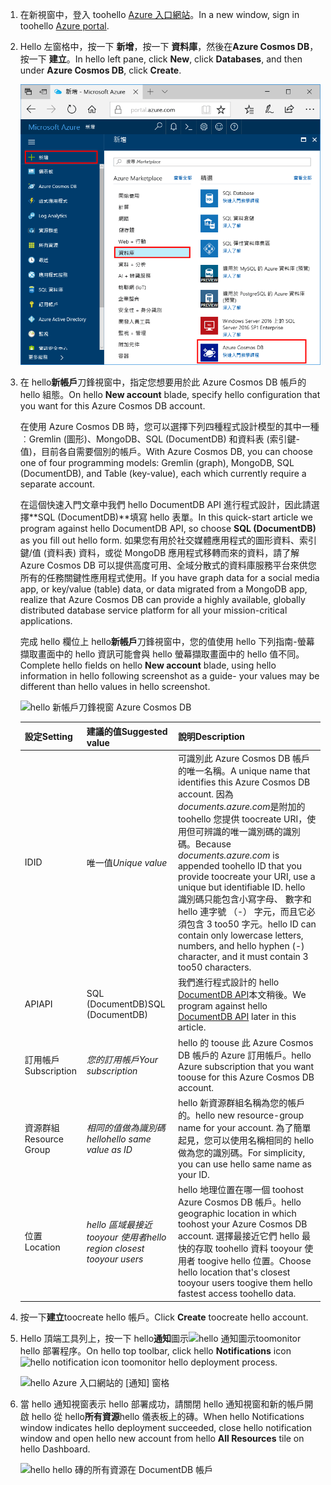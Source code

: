 1. <span data-ttu-id="b607d-101">在新視窗中，登入 toohello [Azure 入口網站](https://portal.azure.com/)。</span><span class="sxs-lookup"><span data-stu-id="b607d-101">In a new window, sign in toohello [Azure portal](https://portal.azure.com/).</span></span>
2. <span data-ttu-id="b607d-102">Hello 左窗格中，按一下 **新增**，按一下 **資料庫**，然後在**Azure Cosmos DB**，按一下 **建立**。</span><span class="sxs-lookup"><span data-stu-id="b607d-102">In hello left pane, click **New**, click **Databases**, and then under **Azure Cosmos DB**, click **Create**.</span></span>
   
   ![hello Azure 入口網站的資料庫窗格](./media/cosmos-db-create-dbaccount/create-nosql-db-databases-json-tutorial-1.png)

3. <span data-ttu-id="b607d-104">在 hello**新帳戶**刀鋒視窗中，指定您想要用於此 Azure Cosmos DB 帳戶的 hello 組態。</span><span class="sxs-lookup"><span data-stu-id="b607d-104">On hello **New account** blade, specify hello configuration that you want for this Azure Cosmos DB account.</span></span> 

    <span data-ttu-id="b607d-105">在使用 Azure Cosmos DB 時，您可以選擇下列四種程式設計模型的其中一種︰Gremlin (圖形)、MongoDB、SQL (DocumentDB) 和資料表 (索引鍵-值)，目前各自需要個別的帳戶。</span><span class="sxs-lookup"><span data-stu-id="b607d-105">With Azure Cosmos DB, you can choose one of four programming models: Gremlin (graph), MongoDB, SQL (DocumentDB), and Table (key-value), each which currently require a separate account.</span></span>
    
    <span data-ttu-id="b607d-106">在這個快速入門文章中我們 hello DocumentDB API 進行程式設計，因此請選擇**SQL (DocumentDB)**填寫 hello 表單。</span><span class="sxs-lookup"><span data-stu-id="b607d-106">In this quick-start article we program against hello DocumentDB API, so choose **SQL (DocumentDB)** as you fill out hello form.</span></span> <span data-ttu-id="b607d-107">如果您有用於社交媒體應用程式的圖形資料、索引鍵/值 (資料表) 資料，或從 MongoDB 應用程式移轉而來的資料，請了解 Azure Cosmos DB 可以提供高度可用、全域分散式的資料庫服務平台來供您所有的任務關鍵性應用程式使用。</span><span class="sxs-lookup"><span data-stu-id="b607d-107">If you have graph data for a social media app, or key/value (table) data, or data migrated from a MongoDB app, realize that Azure Cosmos DB can provide a highly available, globally distributed database service platform for all your mission-critical applications.</span></span>

    <span data-ttu-id="b607d-108">完成 hello 欄位上 hello**新帳戶**刀鋒視窗中，您的值使用 hello 下列指南-螢幕擷取畫面中的 hello 資訊可能會與 hello 螢幕擷取畫面中的 hello 值不同。</span><span class="sxs-lookup"><span data-stu-id="b607d-108">Complete hello fields on hello **New account** blade, using hello information in hello following screenshot as a guide- your values may be different than hello values in hello screenshot.</span></span>
 
    ![hello 新帳戶刀鋒視窗 Azure Cosmos DB](./media/cosmos-db-create-dbaccount/create-nosql-db-databases-json-tutorial-2.png)

    <span data-ttu-id="b607d-110">設定</span><span class="sxs-lookup"><span data-stu-id="b607d-110">Setting</span></span>|<span data-ttu-id="b607d-111">建議的值</span><span class="sxs-lookup"><span data-stu-id="b607d-111">Suggested value</span></span>|<span data-ttu-id="b607d-112">說明</span><span class="sxs-lookup"><span data-stu-id="b607d-112">Description</span></span>
    ---|---|---
    <span data-ttu-id="b607d-113">ID</span><span class="sxs-lookup"><span data-stu-id="b607d-113">ID</span></span>|<span data-ttu-id="b607d-114">唯一值</span><span class="sxs-lookup"><span data-stu-id="b607d-114">*Unique value*</span></span>|<span data-ttu-id="b607d-115">可識別此 Azure Cosmos DB 帳戶的唯一名稱。</span><span class="sxs-lookup"><span data-stu-id="b607d-115">A unique name that identifies this Azure Cosmos DB account.</span></span> <span data-ttu-id="b607d-116">因為*documents.azure.com*是附加的 toohello 您提供 toocreate URI，使用但可辨識的唯一識別碼的識別碼。</span><span class="sxs-lookup"><span data-stu-id="b607d-116">Because *documents.azure.com* is appended toohello ID that you provide toocreate your URI, use a unique but identifiable ID.</span></span> <span data-ttu-id="b607d-117">hello 識別碼只能包含小寫字母、 數字和 hello 連字號 （-） 字元，而且它必須包含 3 too50 字元。</span><span class="sxs-lookup"><span data-stu-id="b607d-117">hello ID can contain only lowercase letters, numbers, and hello hyphen (-) character, and it must contain 3 too50 characters.</span></span>
    <span data-ttu-id="b607d-118">API</span><span class="sxs-lookup"><span data-stu-id="b607d-118">API</span></span>|<span data-ttu-id="b607d-119">SQL (DocumentDB)</span><span class="sxs-lookup"><span data-stu-id="b607d-119">SQL (DocumentDB)</span></span>|<span data-ttu-id="b607d-120">我們進行程式設計的 hello [DocumentDB API](../articles/documentdb/documentdb-introduction.md)本文稍後。</span><span class="sxs-lookup"><span data-stu-id="b607d-120">We program against hello [DocumentDB API](../articles/documentdb/documentdb-introduction.md) later in this article.</span></span>|
    <span data-ttu-id="b607d-121">訂用帳戶</span><span class="sxs-lookup"><span data-stu-id="b607d-121">Subscription</span></span>|<span data-ttu-id="b607d-122">*您的訂用帳戶*</span><span class="sxs-lookup"><span data-stu-id="b607d-122">*Your subscription*</span></span>|<span data-ttu-id="b607d-123">hello 的 toouse 此 Azure Cosmos DB 帳戶的 Azure 訂用帳戶。</span><span class="sxs-lookup"><span data-stu-id="b607d-123">hello Azure subscription that you want toouse for this Azure Cosmos DB account.</span></span> 
    <span data-ttu-id="b607d-124">資源群組</span><span class="sxs-lookup"><span data-stu-id="b607d-124">Resource Group</span></span>|<span data-ttu-id="b607d-125">*相同的值做為識別碼 hello*</span><span class="sxs-lookup"><span data-stu-id="b607d-125">*hello same value as ID*</span></span>|<span data-ttu-id="b607d-126">hello 新資源群組名稱為您的帳戶的。</span><span class="sxs-lookup"><span data-stu-id="b607d-126">hello new resource-group name for your account.</span></span> <span data-ttu-id="b607d-127">為了簡單起見，您可以使用名稱相同的 hello 做為您的識別碼。</span><span class="sxs-lookup"><span data-stu-id="b607d-127">For simplicity, you can use hello same name as your ID.</span></span> 
    <span data-ttu-id="b607d-128">位置</span><span class="sxs-lookup"><span data-stu-id="b607d-128">Location</span></span>|<span data-ttu-id="b607d-129">*hello 區域最接近 tooyour 使用者*</span><span class="sxs-lookup"><span data-stu-id="b607d-129">*hello region closest tooyour users*</span></span>|<span data-ttu-id="b607d-130">hello 地理位置在哪一個 toohost Azure Cosmos DB 帳戶。</span><span class="sxs-lookup"><span data-stu-id="b607d-130">hello geographic location in which toohost your Azure Cosmos DB account.</span></span> <span data-ttu-id="b607d-131">選擇最接近它們 hello 最快的存取 toohello 資料 tooyour 使用者 toogive hello 位置。</span><span class="sxs-lookup"><span data-stu-id="b607d-131">Choose hello location that's closest tooyour users toogive them hello fastest access toohello data.</span></span>
4. <span data-ttu-id="b607d-132">按一下**建立**toocreate hello 帳戶。</span><span class="sxs-lookup"><span data-stu-id="b607d-132">Click **Create** toocreate hello account.</span></span>
5. <span data-ttu-id="b607d-133">Hello 頂端工具列上，按一下 hello**通知**圖示![hello 通知圖示](./media/cosmos-db-create-dbaccount/notification-icon.png)toomonitor hello 部署程序。</span><span class="sxs-lookup"><span data-stu-id="b607d-133">On hello top toolbar, click hello **Notifications** icon ![hello notification icon](./media/cosmos-db-create-dbaccount/notification-icon.png) toomonitor hello deployment process.</span></span>

    ![hello Azure 入口網站的 [通知] 窗格](./media/cosmos-db-create-dbaccount-graph/azure-documentdb-nosql-notification.png)

6.  <span data-ttu-id="b607d-135">當 hello 通知視窗表示 hello 部署成功，請關閉 hello 通知視窗和新的帳戶開啟 hello 從 hello**所有資源**hello 儀表板上的磚。</span><span class="sxs-lookup"><span data-stu-id="b607d-135">When hello Notifications window indicates hello deployment succeeded, close hello notification window and open hello new account from hello **All Resources** tile on hello Dashboard.</span></span> 

    ![hello hello 磚的所有資源在 DocumentDB 帳戶](./media/cosmos-db-create-dbaccount/all-resources.png)
 
